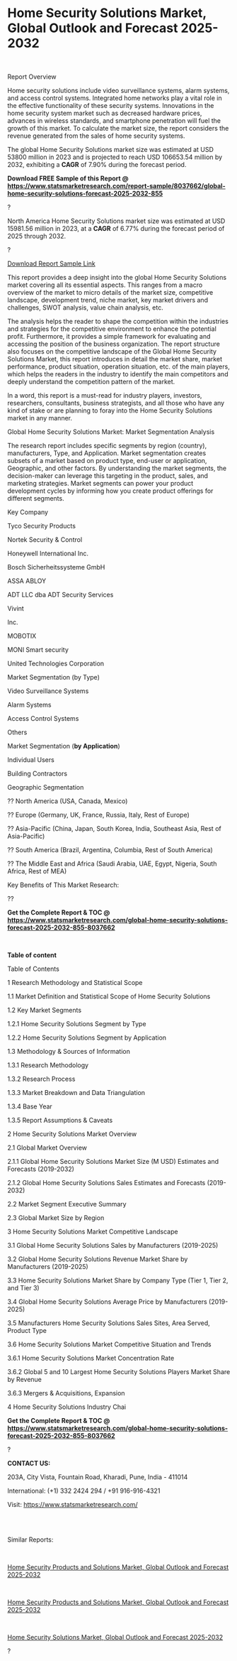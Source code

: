 <h1>Home Security Solutions Market, Global Outlook and Forecast 2025-2032</h1><br/><p>Report Overview</p>
 
 
 
 <p>Home security solutions include video surveillance systems, alarm systems, and access control systems. Integrated home networks play a vital role in the effective functionality of these security systems. Innovations in the home security system market such as decreased hardware prices, advances in wireless standards, and smartphone penetration will fuel the growth of this market. To calculate the market size, the report considers the revenue generated from the sales of home security systems.</p>
 
 
 
 <p>The global Home Security Solutions market size was estimated at USD 53800 million in 2023 and is projected to reach USD 106653.54 million by 2032, exhibiting a <strong>CAGR</strong> of 7.90% during the forecast period.</p>
 
 
 
 <div><b>Download FREE Sample of this Report @ <a href="https://www.statsmarketresearch.com/download-free-sample/8037662/global-home-security-solutions-forecast-2025-2032-855">https://www.statsmarketresearch.com/report-sample/8037662/global-home-security-solutions-forecast-2025-2032-855</a></b></div>
 
 
 
 <p>? </p>
 
 
 
 <p>North America Home Security Solutions market size was estimated at USD 15981.56 million in 2023, at a <strong>CAGR</strong> of 6.77% during the forecast period of 2025 through 2032.</p>
 
 
 
 <p>? </p>
 
 
 
 <p><a href="https://www.statsmarketresearch.com/download-free-sample/8037662/global-home-security-solutions-forecast-2025-2032-855">Download Report Sample Link</a></p>
 
 
 
 <p>This report provides a deep insight into the global Home Security Solutions market covering all its essential aspects. This ranges from a macro overview of the market to micro details of the market size, competitive landscape, development trend, niche market, key market drivers and challenges, SWOT analysis, value chain analysis, etc.</p>
 
 
 
 <p>The analysis helps the reader to shape the competition within the industries and strategies for the competitive environment to enhance the potential profit. Furthermore, it provides a simple framework for evaluating and accessing the position of the business organization. The report structure also focuses on the competitive landscape of the Global Home Security Solutions Market, this report introduces in detail the market share, market performance, product situation, operation situation, etc. of the main players, which helps the readers in the industry to identify the main competitors and deeply understand the competition pattern of the market.</p>
 
 
 
 <p>In a word, this report is a must-read for industry players, investors, researchers, consultants, business strategists, and all those who have any kind of stake or are planning to foray into the Home Security Solutions market in any manner.</p>
 
 
 
 <p>Global Home Security Solutions Market: Market Segmentation Analysis</p>
 
 
 
 <p>The research report includes specific segments by region (country), manufacturers, Type, and Application. Market segmentation creates subsets of a market based on product type, end-user or application, Geographic, and other factors. By understanding the market segments, the decision-maker can leverage this targeting in the product, sales, and marketing strategies. Market segments can power your product development cycles by informing how you create product offerings for different segments.</p>
 
 
 
 <p>Key Company</p>
 
 
 
 <p>Tyco Security Products</p>
 
 
 
 <p>Nortek Security & Control</p>
 
 
 
 <p>Honeywell International Inc.</p>
 
 
 
 <p>Bosch Sicherheitssysteme GmbH</p>
 
 
 
 <p>ASSA ABLOY</p>
 
 
 
 <p>ADT LLC dba ADT Security Services</p>
 
 
 
 <p>Vivint</p>
 
 
 
 <p>Inc.</p>
 
 
 
 <p>MOBOTIX</p>
 
 
 
 <p>MONI Smart security</p>
 
 
 
 <p>United Technologies Corporation</p>
 
 
 
 <p>Market Segmentation (by Type)</p>
 
 
 
 <p>Video Surveillance Systems</p>
 
 
 
 <p>Alarm Systems</p>
 
 
 
 <p>Access Control Systems</p>
 
 
 
 <p>Others</p>
 
 
 
 <p>Market Segmentation (<strong>by Application</strong>)</p>
 
 
 
 <p>Individual Users</p>
 
 
 
 <p>Building Contractors</p>
 
 
 
 <p>Geographic Segmentation</p>
 
 
 
 <p>?? North America (USA, Canada, Mexico)</p>
 
 
 
 <p>?? Europe (Germany, UK, France, Russia, Italy, Rest of Europe)</p>
 
 
 
 <p>?? Asia-Pacific (China, Japan, South Korea, India, Southeast Asia, Rest of Asia-Pacific)</p>
 
 
 
 <p>?? South America (Brazil, Argentina, Columbia, Rest of South America)</p>
 
 
 
 <p>?? The Middle East and Africa (Saudi Arabia, UAE, Egypt, Nigeria, South Africa, Rest of MEA)</p>
 
 
 
 <p>Key Benefits of This Market Research:</p>
 
 
 
 <p>??</p>
 
 
 
 <div><b>Get the Complete Report & TOC @ <a href="https://www.statsmarketresearch.com/global-home-security-solutions-forecast-2025-2032-855-8037662">https://www.statsmarketresearch.com/global-home-security-solutions-forecast-2025-2032-855-8037662</a></b></div>
 
 
 
 <p><br />
 
 <b>Table of content</b></p>
 
 
 
 <p>Table of Contents<br />
 
 1 Research Methodology and Statistical Scope<br />
 
 1.1 Market Definition and Statistical Scope of Home Security Solutions<br />
 
 1.2 Key Market Segments<br />
 
 1.2.1 Home Security Solutions Segment by Type<br />
 
 1.2.2 Home Security Solutions Segment by Application<br />
 
 1.3 Methodology & Sources of Information<br />
 
 1.3.1 Research Methodology<br />
 
 1.3.2 Research Process<br />
 
 1.3.3 Market Breakdown and Data Triangulation<br />
 
 1.3.4 Base Year<br />
 
 1.3.5 Report Assumptions & Caveats<br />
 
 2 Home Security Solutions Market Overview<br />
 
 2.1 Global Market Overview<br />
 
 2.1.1 Global Home Security Solutions Market Size (M USD) Estimates and Forecasts (2019-2032)<br />
 
 2.1.2 Global Home Security Solutions Sales Estimates and Forecasts (2019-2032)<br />
 
 2.2 Market Segment Executive Summary<br />
 
 2.3 Global Market Size by Region<br />
 
 3 Home Security Solutions Market Competitive Landscape<br />
 
 3.1 Global Home Security Solutions Sales by Manufacturers (2019-2025)<br />
 
 3.2 Global Home Security Solutions Revenue Market Share by Manufacturers (2019-2025)<br />
 
 3.3 Home Security Solutions Market Share by Company Type (Tier 1, Tier 2, and Tier 3)<br />
 
 3.4 Global Home Security Solutions Average Price by Manufacturers (2019-2025)<br />
 
 3.5 Manufacturers Home Security Solutions Sales Sites, Area Served, Product Type<br />
 
 3.6 Home Security Solutions Market Competitive Situation and Trends<br />
 
 3.6.1 Home Security Solutions Market Concentration Rate<br />
 
 3.6.2 Global 5 and 10 Largest Home Security Solutions Players Market Share by Revenue<br />
 
 3.6.3 Mergers & Acquisitions, Expansion<br />
 
 4 Home Security Solutions Industry Chai</p>
 
 
 
 <div><b>Get the Complete Report & TOC @ <a href="https://www.statsmarketresearch.com/global-home-security-solutions-forecast-2025-2032-855-8037662">https://www.statsmarketresearch.com/global-home-security-solutions-forecast-2025-2032-855-8037662</a></b></div>
 
 
 
 <p>? </p>
 
 
 
 <p><b>CONTACT US:</b><br />
 
 203A, City Vista, Fountain Road, Kharadi, Pune, India - 411014<br />
 
 International: (+1) 332 2424 294 / +91 916-916-4321<br />
 
 Visit: <a href="https://www.statsmarketresearch.com/">https://www.statsmarketresearch.com/</a><br />
 
 <br />
 
 <br />
 
 Similar Reports:<br />
 
 <br />
 
 <a href="https://www.statsmarketresearch.com/global-home-security-s-solutions-forecast-2025-2032-221-8037660">Home Security Products and Solutions Market, Global Outlook and Forecast 2025-2032</a><br />
 
 <br />
 
 <a href="https://www.statsmarketresearch.com/global-home-security-s-solutions-forecast-2025-2032-44-8037459">Home Security Products and Solutions Market, Global Outlook and Forecast 2025-2032</a><br />
 
 <br />
 
 <a href="https://www.statsmarketresearch.com/global-home-security-solutions-forecast-2025-2032-440-8037461">Home Security Solutions Market, Global Outlook and Forecast 2025-2032</a><br />
 
 ? </p>